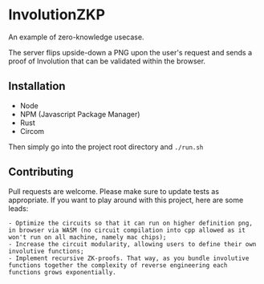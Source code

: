 # InvolutionZKP

An example of zero-knowledge usecase. 

The server flips upside-down a PNG upon the user's request and sends a proof of Involution that can be validated within the browser.

## Installation

- Node
- NPM (Javascript Package Manager)
- Rust
- Circom

Then simply go into the project root directory and ```./run.sh```

## Contributing

Pull requests are welcome. Please make sure to update tests as appropriate. If you want to play around with this project, here are some leads:

    - Optimize the circuits so that it can run on higher definition png, in browser via WASM (no circuit compilation into cpp allowed as it won't run on all machine, namely mac chips);
    - Increase the circuit modularity, allowing users to define their own involutive functions;
    - Implement recursive ZK-proofs. That way, as you bundle involutive functions together the complexity of reverse engineering each functions grows exponentially.
